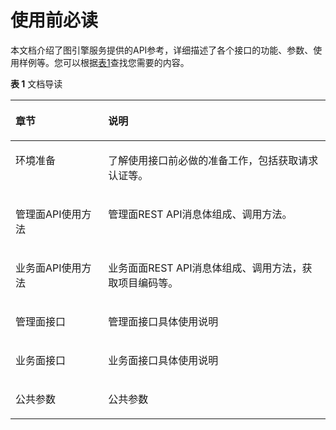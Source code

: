 # 使用前必读<a name="ges_03_0001"></a>

本文档介绍了图引擎服务提供的API参考，详细描述了各个接口的功能、参数、使 用样例等。您可以根据[表1](#table9967194910150)查找您需要的内容。

**表 1**  文档导读

<a name="table9967194910150"></a>
<table><thead align="left"><tr id="row19967849191514"><th class="cellrowborder" valign="top" width="29.409999999999997%" id="mcps1.2.3.1.1"><p id="p20213161618260"><a name="p20213161618260"></a><a name="p20213161618260"></a>章节</p>
</th>
<th class="cellrowborder" valign="top" width="70.59%" id="mcps1.2.3.1.2"><p id="p13967184911514"><a name="p13967184911514"></a><a name="p13967184911514"></a>说明</p>
</th>
</tr>
</thead>
<tbody><tr id="row556911495266"><td class="cellrowborder" valign="top" width="29.409999999999997%" headers="mcps1.2.3.1.1 "><p id="p557054910263"><a name="p557054910263"></a><a name="p557054910263"></a>环境准备</p>
</td>
<td class="cellrowborder" valign="top" width="70.59%" headers="mcps1.2.3.1.2 "><p id="p20741900154829"><a name="p20741900154829"></a><a name="p20741900154829"></a>了解使用接口前必做的准备工作，包括获取请求认证等。</p>
</td>
</tr>
<tr id="row896774916151"><td class="cellrowborder" valign="top" width="29.409999999999997%" headers="mcps1.2.3.1.1 "><p id="p297112217289"><a name="p297112217289"></a><a name="p297112217289"></a>管理面API使用方法</p>
</td>
<td class="cellrowborder" valign="top" width="70.59%" headers="mcps1.2.3.1.2 "><p id="p74771454123413"><a name="p74771454123413"></a><a name="p74771454123413"></a>管理面REST API消息体组成、调用方法。</p>
</td>
</tr>
<tr id="row196221154182819"><td class="cellrowborder" valign="top" width="29.409999999999997%" headers="mcps1.2.3.1.1 "><p id="p9622115419286"><a name="p9622115419286"></a><a name="p9622115419286"></a>业务面API使用方法</p>
</td>
<td class="cellrowborder" valign="top" width="70.59%" headers="mcps1.2.3.1.2 "><p id="p6622155412288"><a name="p6622155412288"></a><a name="p6622155412288"></a>业务面面REST API消息体组成、调用方法，获取项目编码等。</p>
</td>
</tr>
<tr id="row1696864971515"><td class="cellrowborder" valign="top" width="29.409999999999997%" headers="mcps1.2.3.1.1 "><p id="p7213161611269"><a name="p7213161611269"></a><a name="p7213161611269"></a>管理面接口</p>
</td>
<td class="cellrowborder" valign="top" width="70.59%" headers="mcps1.2.3.1.2 "><p id="p550815293520"><a name="p550815293520"></a><a name="p550815293520"></a>管理面接口具体使用说明</p>
</td>
</tr>
<tr id="row4323144102816"><td class="cellrowborder" valign="top" width="29.409999999999997%" headers="mcps1.2.3.1.1 "><p id="p1269718013325"><a name="p1269718013325"></a><a name="p1269718013325"></a>业务面接口</p>
</td>
<td class="cellrowborder" valign="top" width="70.59%" headers="mcps1.2.3.1.2 "><p id="p1369810183213"><a name="p1369810183213"></a><a name="p1369810183213"></a>业务面接口具体使用说明</p>
</td>
</tr>
<tr id="row79681149121516"><td class="cellrowborder" valign="top" width="29.409999999999997%" headers="mcps1.2.3.1.1 "><p id="p12213131662610"><a name="p12213131662610"></a><a name="p12213131662610"></a>公共参数</p>
</td>
<td class="cellrowborder" valign="top" width="70.59%" headers="mcps1.2.3.1.2 "><p id="p15755915368"><a name="p15755915368"></a><a name="p15755915368"></a>公共参数</p>
</td>
</tr>
</tbody>
</table>

